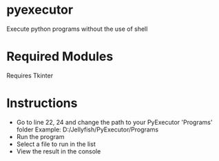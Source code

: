 # pyexecutor
Execute python programs without the use of shell
# Required Modules
Requires Tkinter
# Instructions
- Go to line 22, 24 and change the path to your PyExecutor 'Programs' folder
Example: D:/Jellyfish/PyExecutor/Programs
- Run the program
- Select a file to run in the list
- View the result in the console
